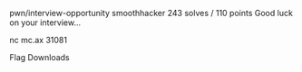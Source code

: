 pwn/interview-opportunity
smoothhacker
243 solves / 110 points
Good luck on your interview...

nc mc.ax 31081

Flag
Downloads
